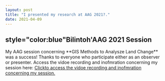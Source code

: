```yaml
---
layout: post
title: "I presented my research at AAG 2021?."
date: 2021-04-09
---
```

<h2>style="color:blue"Bilintoh'AAG 2021 Session</h2>
My AAG session concerning **GIS Methods to Analysze Land Change** was a success!
Thanks to everyone who participate either as an observer or presenter. 
Access the vidoe recording and inofmration concerning my session here:
<a href="https://aag-annualmeeting.secure-platform.com/a/solicitations/13/sessiongallery/1109">Clickto access the vidoe recording and inofmration concerning my session.</a>



				
		
